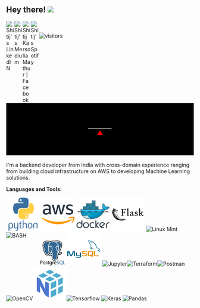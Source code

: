 
## Hey there! <img src="https://media.giphy.com/media/hvRJCLFzcasrR4ia7z/giphy.gif" width="25px">

<a  href="https://www.linkedin.com/in/shitijkarsolia/">

<img  align="left"  alt="Shitij's LinkedIN"  width="22px"  src="https://raw.githubusercontent.com/peterthehan/peterthehan/master/assets/linkedin.svg"  />

</a>

<a  href="https://medium.com/@shitijkarsolia">

<img  align="left"  alt="Shitij's Medium"  width="22px"  src="https://cdns.iconmonstr.com/wp-content/assets/preview/2018/240/iconmonstr-medium-3.png"  />

</a>

<a  href="https://www.facebook.com/shitijkarsolia/">

<img  align="left"  alt="Shitij Karsolia Mathur | Facebook"  width="22px"  src="https://raw.githubusercontent.com/peterthehan/peterthehan/f9fd89c63d9f8c577d9a5c2c08dfd443b60bc4fa/assets/facebook.svg"  />

</a>

<a  href="https://open.spotify.com/user/9mxlkoekj92pqq0tim87hpr4q">

<img  align="left"  alt="Shitij's Spotify"  width="22px"  src="https://raw.githubusercontent.com/peterthehan/peterthehan/master/assets/spotify.svg"  />

</a>

<br  />

  

![visitors](https://visitor-badge.glitch.me/badge?page_id=shitijkarsolia.shitijkarsolia)

<img  alt="GIF"  src="https://raw.githubusercontent.com/shitijkarsolia/shitijkarsolia/main/Intro.gif"/>

  

I'm a backend developer from India with cross-domain experience ranging from building cloud infrastructure on AWS to developing Machine Learning solutions.

**Languages and Tools:**

<a><img  alt="Python"  width="90px" src="https://raw.githubusercontent.com/devicons/devicon/9c6bfdb9783cdfe1018666ed76adcfd3eab6fad6/icons/python/python-original-wordmark.svg" /></a><a> <img  alt="AWS"  width="90px"  src="https://raw.githubusercontent.com/devicons/devicon/9c6bfdb9783cdfe1018666ed76adcfd3eab6fad6/icons/amazonwebservices/amazonwebservices-original-wordmark.svg"/></a> <a><img  alt="Docker"  width="90px"  src="https://raw.githubusercontent.com/devicons/devicon/9c6bfdb9783cdfe1018666ed76adcfd3eab6fad6/icons/docker/docker-original-wordmark.svg"  /></a> <a><img  alt="Flask"  width="90px"  src="https://raw.githubusercontent.com/devicons/devicon/9c6bfdb9783cdfe1018666ed76adcfd3eab6fad6/icons/flask/flask-original-wordmark.svg"  /></a> <a><img  alt="Linux Mint"  width="70px"  src="https://cdn.worldvectorlogo.com/logos/linux-mint.svg"/></a><a><img align="left" alt="BASH"  width="90px"  src="https://camo.githubusercontent.com/a7de91b915d8b286dda762e3683d9a1c961692d43f8349d020ecd54634a823cf/68747470733a2f2f63646e2e7261776769742e636f6d2f6f64622f6f6666696369616c2d626173682d6c6f676f2f6d61737465722f6173736574732f4c6f676f732f4964656e746974792f504e472f424153485f6c6f676f2d7472616e73706172656e742d62672d636f6c6f722e706e67"  /></a><a><img  alt="PostgreSQL"  width="70x" src="https://raw.githubusercontent.com/devicons/devicon/9c6bfdb9783cdfe1018666ed76adcfd3eab6fad6/icons/postgresql/postgresql-original-wordmark.svg"/></a> <a><img  alt="MySQL"  width="90px"  src="https://raw.githubusercontent.com/devicons/devicon/9c6bfdb9783cdfe1018666ed76adcfd3eab6fad6/icons/mysql/mysql-original-wordmark.svg"  /></a> <a><img  alt="Jupyter"  width="70px"  src="https://iconape.com/wp-content/files/si/370990/svg/370990.svg"  /></a><a><img  alt="Terraform"  width="90px"  src="https://www.terraform.io/assets/images/logo-hashicorp-3f10732f.svg"  /></a><a><img  alt="Postman"  width="50px"  src="https://iconape.com/wp-content/files/sw/371325/svg/371325.svg"  />
</a>  <a><img  alt="OpenCV" width="150px"  src="https://seeklogo.com/images/O/opencv-logo-2E094ACFAC-seeklogo.com.png"  /></a><a><img  alt="Numpy"  width="90px"  src="https://raw.githubusercontent.com/valohai/ml-logos/5127528b5baadb77a6ea4b999a47b4e86bf0f98b/numpy.svg"  /></a><a><img   alt="Tensorflow"  width="90px"  src="https://seeklogo.com/images/T/tensorflow-logo-AE5100E55E-seeklogo.com.png" /> </a><a><img  alt="Keras"  width="90px"  src="https://raw.githubusercontent.com/valohai/ml-logos/5127528b5baadb77a6ea4b999a47b4e86bf0f98b/keras-text.svg"  />
</a><a><img  alt="Pandas"  width="90px" src="https://raw.githubusercontent.com/valohai/ml-logos/5127528b5baadb77a6ea4b999a47b4e86bf0f98b/pandas.svg"  />
</a>

  

<!--START_SECTION:waka-->

<!--END_SECTION:waka-->
